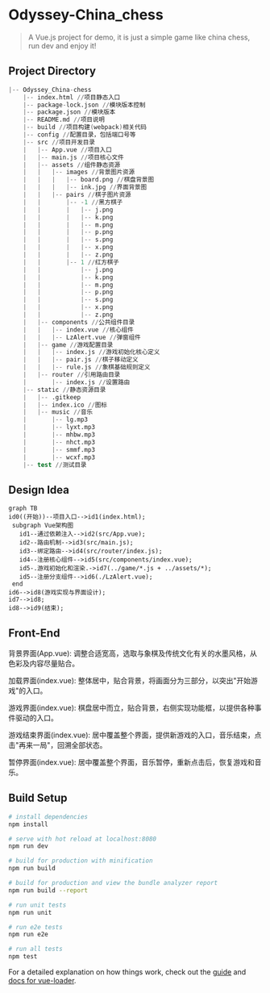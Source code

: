 # Odyssey-China_chess

> A Vue.js project for demo, it is just a simple game like china chess, run dev and enjoy it!

## Project Directory

```s
|-- Odyssey_China-chess
    |-- index.html //项目静态入口
    |-- package-lock.json //模块版本控制
    |-- package.json //模块版本
    |-- README.md //项目说明
    |-- build //项目构建(webpack)相关代码
    |-- config //配置目录，包括端口号等
    |-- src //项目开发目录
    |   |-- App.vue //项目入口
    |   |-- main.js //项目核心文件
    |   |-- assets //组件静态资源
    |   |   |-- images //背景图片资源
    |   |   |   |-- board.png //棋盘背景图
    |   |   |   |-- ink.jpg //界面背景图
    |   |   |-- pairs //棋子图片资源
    |   |       |-- -1 //黑方棋子
    |   |       |   |-- j.png
    |   |       |   |-- k.png
    |   |       |   |-- m.png
    |   |       |   |-- p.png
    |   |       |   |-- s.png
    |   |       |   |-- x.png
    |   |       |   |-- z.png
    |   |       |-- 1 //红方棋子
    |   |           |-- j.png
    |   |           |-- k.png
    |   |           |-- m.png
    |   |           |-- p.png
    |   |           |-- s.png
    |   |           |-- x.png
    |   |           |-- z.png
    |   |-- components //公共组件目录
    |   |   |-- index.vue //核心组件
    |   |   |-- LzAlert.vue //弹窗组件
    |   |-- game //游戏配置目录
    |   |   |-- index.js //游戏初始化核心定义
    |   |   |-- pair.js //棋子移动定义
    |   |   |-- rule.js //象棋基础规则定义
    |   |-- router //引用路由目录
    |       |-- index.js //设置路由
    |-- static //静态资源目录
    |   |-- .gitkeep
    |   |-- index.ico //图标
    |   |-- music //音乐
    |       |-- lg.mp3
    |       |-- lyxt.mp3
    |       |-- mhbw.mp3
    |       |-- nhct.mp3
    |       |-- smmf.mp3
    |       |-- wcxf.mp3
    |-- test //测试目录
```

## Design Idea

```mermaid
graph TB
id0((开始))--项目入口-->id1(index.html);
 subgraph Vue架构图
   id1--通过依赖注入-->id2(src/App.vue);
   id2--路由机制-->id3(src/main.js);
   id3--绑定路由-->id4(src/router/index.js);
   id4--注册核心组件-->id5(src/components/index.vue);
   id5-.游戏初始化和渲染.->id7(../game/*.js + ../assets/*);
   id5--注册分支组件-->id6(./LzAlert.vue);
 end
id6-->id8(游戏实现与界面设计);
id7-->id8;
id8-->id9(结束);
```
## Front-End

背景界面(App.vue): 调整合适宽高，选取与象棋及传统文化有关的水墨风格，从色彩及内容尽量贴合。
    
加载界面(index.vue): 整体居中，贴合背景，将画面分为三部分，以突出"开始游戏"的入口。
    
游戏界面(index.vue): 棋盘居中而立，贴合背景，右侧实现功能框，以提供各种事件驱动的入口。
    
游戏结束界面(index.vue): 居中覆盖整个界面，提供新游戏的入口，音乐结束，点击"再来一局"，回溯全部状态。
    
暂停界面(index.vue): 居中覆盖整个界面，音乐暂停，重新点击后，恢复游戏和音乐。

## Build Setup

```bash
# install dependencies
npm install

# serve with hot reload at localhost:8080
npm run dev

# build for production with minification
npm run build

# build for production and view the bundle analyzer report
npm run build --report

# run unit tests
npm run unit

# run e2e tests
npm run e2e

# run all tests
npm test
```

For a detailed explanation on how things work, check out the [guide](http://vuejs-templates.github.io/webpack/) and [docs for vue-loader](http://vuejs.github.io/vue-loader).
